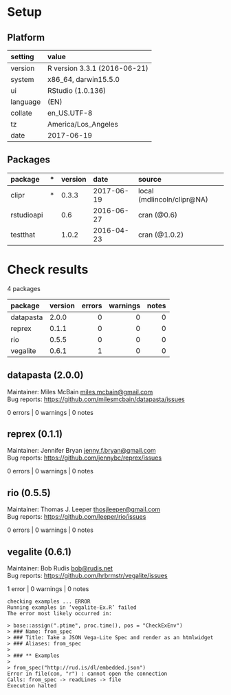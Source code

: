 # Setup

## Platform

|setting  |value                        |
|:--------|:----------------------------|
|version  |R version 3.3.1 (2016-06-21) |
|system   |x86_64, darwin15.5.0         |
|ui       |RStudio (1.0.136)            |
|language |(EN)                         |
|collate  |en_US.UTF-8                  |
|tz       |America/Los_Angeles          |
|date     |2017-06-19                   |

## Packages

|package    |*  |version |date       |source                     |
|:----------|:--|:-------|:----------|:--------------------------|
|clipr      |*  |0.3.3   |2017-06-19 |local (mdlincoln/clipr@NA) |
|rstudioapi |   |0.6     |2016-06-27 |cran (@0.6)                |
|testthat   |   |1.0.2   |2016-04-23 |cran (@1.0.2)              |

# Check results

4 packages

|package   |version | errors| warnings| notes|
|:---------|:-------|------:|--------:|-----:|
|datapasta |2.0.0   |      0|        0|     0|
|reprex    |0.1.1   |      0|        0|     0|
|rio       |0.5.5   |      0|        0|     0|
|vegalite  |0.6.1   |      1|        0|     0|

## datapasta (2.0.0)
Maintainer: Miles McBain <miles.mcbain@gmail.com>  
Bug reports: https://github.com/milesmcbain/datapasta/issues

0 errors | 0 warnings | 0 notes

## reprex (0.1.1)
Maintainer: Jennifer Bryan <jenny.f.bryan@gmail.com>  
Bug reports: https://github.com/jennybc/reprex/issues

0 errors | 0 warnings | 0 notes

## rio (0.5.5)
Maintainer: Thomas J. Leeper <thosjleeper@gmail.com>  
Bug reports: https://github.com/leeper/rio/issues

0 errors | 0 warnings | 0 notes

## vegalite (0.6.1)
Maintainer: Bob Rudis <bob@rudis.net>  
Bug reports: https://github.com/hrbrmstr/vegalite/issues

1 error  | 0 warnings | 0 notes

```
checking examples ... ERROR
Running examples in ‘vegalite-Ex.R’ failed
The error most likely occurred in:

> base::assign(".ptime", proc.time(), pos = "CheckExEnv")
> ### Name: from_spec
> ### Title: Take a JSON Vega-Lite Spec and render as an htmlwidget
> ### Aliases: from_spec
> 
> ### ** Examples
> 
> from_spec("http://rud.is/dl/embedded.json")
Error in file(con, "r") : cannot open the connection
Calls: from_spec -> readLines -> file
Execution halted
```

